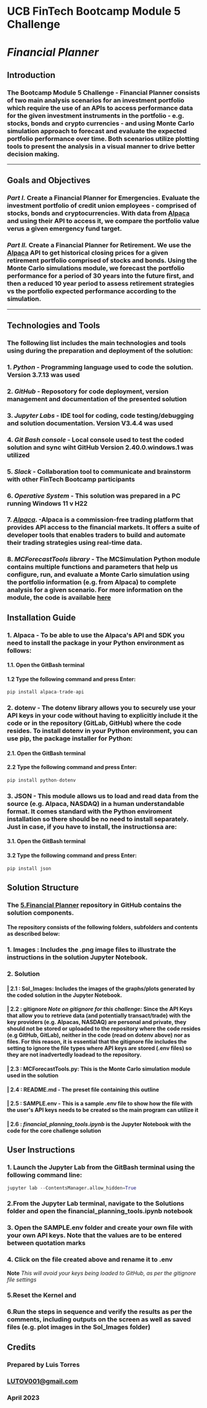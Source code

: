 # **UCB FinTech Bootcamp Module 5 Challenge**
# *Financial Planner*
## **Introduction**
### The Bootcamp Module 5 Challenge - Financial Planner  consists of two main analysis scenarios for an investment portfolio which require the use of an APIs to access performance data for the given investment instruments in the portfolio - e.g. stocks, bonds and crypto currencies - and using Monte Carlo simulation approach to forecast and evaluate the expected portfolio performance over time. Both scenarios utilize plotting tools to present the analysis in a visual manner to drive better decision making.
---
## **Goals and Objectives**
### *Part I.* Create a Financial Planner for Emergencies. Evaluate the investment portfolio of credit union employees - comprised of stocks, bonds and cryptocurrencies. With data from [Alpaca](https://app.alpaca.markets/paper/dashboard/overview) and using their API to access it, we compare the portfolio value verus a given emergency fund target.

### *Part II.* Create a Financial Planner for Retirement. We use the [Alpaca](https://app.alpaca.markets/paper/dashboard/overview) API to get historical closing prices for a given retirement portfolio comprised of stocks and bonds. Using the Monte Carlo simulations module, we forecast the portfolio performance for a period of 30 years into the future first, and then a reduced 10 year period to assess retirement strategies vs the portfolio expected performance according to the simulation.
---
## **Technologies and Tools**
### The following list includes the main technologies and tools using during the preparation and deployment of the solution:
### 1. *Python* - Programming language used to code the solution. Version 3.7.13 was used
### 2. *GitHub* - Reposotory for code deployment, version management and documentation of the presented solution
### 3. *Jupyter Labs* - IDE tool for coding, code testing/debugging and solution documentation. Version V3.4.4 was used
### 4. *Git Bash console* - Local console used to test the coded solution and sync wiht GitHub Version 2.40.0.windows.1 was utilized
### 5. *Slack* - Collaboration tool to communicate and brainstorm with other FinTech Bootcamp participants
### 6. *Operative System* - This solution was prepared in a PC running Windows 11 v H22
### 7. *[Alpaca](https://app.alpaca.markets/paper/dashboard/overview)*. -Alpaca is a commission-free trading platform that provides API access to the financial markets. It offers a suite of developer tools that enables traders to build and automate their trading strategies using real-time data. 
### 8. *MCForecastTools library* - The MCSimulation Python module contains multiple functions and parameters that help us configure, run, and evaluate a Monte Carlo simulation using the portfolio information (e.g. from Alpaca) to complete analysis for a given scenario. For more information on the module, the code is available [here](https://courses.bootcampspot.com/courses/3426/files/2589674/download)

## **Installation Guide**

### 1. Alpaca - To be able to use the Alpaca's API and SDK you need to install the package in your Python environment as follows:
#### 1.1. Open the GitBash terminal
#### 1.2 Type the following command and press Enter:
```python 
pip install alpaca-trade-api
```
### 2. dotenv -  The dotenv library allows you to securely use your API keys in your code without having to explicitly include it the code or in the repository (GitLab, GitHub) where the code resides. To install dotenv in your Python environment, you can use pip, the package installer for Python:
#### 2.1. Open the GitBash terminal
#### 2.2 Type the following command and press Enter:
```python 
pip install python-dotenv
```
### 3. JSON - This module allows us to load and read data from the source (e.g. Alpaca, NASDAQ) in a human understandable format. It comes standard with the Python enviroment installation so there should be no need to install separately. Just in case, if you have to install, the instructionsa are:
#### 3.1. Open the GitBash terminal
#### 3.2 Type the following command and press Enter:
```python 
pip install json
```
## **Solution Structure**

### The **[5.Financial Planner](https://github.com/LUTOV001/5.Financial_Planner)** repository in GitHub contains the solution components.

#### The repository consists of the following folders, subfolders and contents as described below:
 
###    1. Images : Includes the .png image files to illustrate the instructions in the solution Jupyter Notebook. 
###    2. Solution
####   | 2.1 : Sol_Images: Includes the images of the graphs/plots generated by the coded solution in the Jupyter Notebook.
####   | 2.2 : gitignore *Note on gitignore for this challenge:* Since the API Keys that allow you to retrieve data (and potentially transact/trade) with the key providers (e.g. Alpacas, NASDAQ) are personal and private, they should not be stored or uploaded to the repository where the code resides (e.g GitHub, GitLab), neither in the code (read on dotenv above) nor as files. For this reason, it is essential that the gitignore file includes the setting to ignore the file types where API keys are stored (.env files) so they are not inadvertedly loadead to the repository.
####   | 2.3 : MCForecastTools.py: This is the Monte Carlo simulation module used in the solution 
####   | 2.4 : README.md - The preset file containing this outline
####   | 2.5 : SAMPLE.env - This is a sample .env file to show how the file with the user's API keys needs to be created so the main program can utilize it
####   | 2.6 : *financial_planning_tools.ipynb* is the Jupyter Notebook with the code for the core challenge solution 
###    
###    

## **User Instructions**
### 1. Launch the Jupyter Lab from the GitBash terminal using the following command line:
```python 
jupyter lab --ContentsManager.allow_hidden=True
```
### 2.From the Jupyter Lab terminal, navigate to the Solutions folder and open the financial_planning_tools.ipynb notebook
### 3. Open the SAMPLE.env folder and create your own file with your own API keys. Note that the values are to be entered between quotation marks
### 4. Click on the file created above and rename it to .env 
**Note** *This will avoid your keys being loaded to GitHub, as per the gitignore file settings*
### 5.Reset the Kernel and
### 6.Run the steps in sequence and verify the results as per the comments, including outputs on the screen as well as saved files (e.g. plot images in the Sol_Images folder)
####

## **Credits**

### Prepared by Luis Torres 
### LUTOV001@gmail.com
### April 2023
